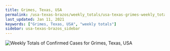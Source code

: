 ```yaml
---
title: Grimes, Texas, USA
permalink: /usa-texas-brazos/weekly_totals/usa-texas-grimes-weekly_totals.html
last_updated: Jan 11, 2021
keywords: ["Grimes, Texas, USA", "weekly totals"]
sidebar: usa-texas-brazos_sidebar
---
```


![Weekly Totals of Confirmed Cases for Grimes, Texas, USA](/covid_tracker/images/graphs/usa-texas-grimes-weekly_totals_graph.png)
